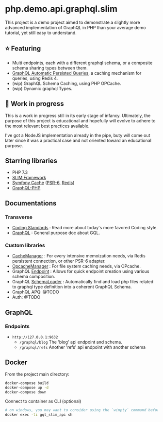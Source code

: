 # php.demo.api.graphql.slim

This project is a demo project aimed to demonstrate a slightly more advanced implementation of GraphQL in PHP than your average demo tutorial, yet still easy to understand.

## :star: Featuring

* Multi endpoints, each with a different graphql schema, or a composite schema sharing types between them.
* [GraphQL Automatic Persisted Queries](https://www.apollographql.com/docs/apollo-server/performance/apq/), a caching mechanism for queries, using Redis 4.
* (wip) GraphQL Schema Caching, using PHP OPCache.
* (wip) Dynamic graphql Types.

## :construction: Work in progress

This is a work in progress still in its early stage of infancy. Ultimately, the purpose of this project is educational and hopefully will evolve to adhere to the most relevant best practices available.

I've got a NodeJS implementation already in the pipe, buty will come out later since it was a practical case and not oriented toward an educational purpose.

## Starring libraries

* PHP 7.3
* [SLIM Framework](https://www.slimframework.com/)
* [Symfony Cache](https://symfony.com/doc/current/components/cache.html) ([PSR-6](https://symfony.com/doc/current/components/cache.html#basic-usage-psr-6), [Redis](https://symfony.com/doc/current/components/cache/adapters/redis_adapter.html))
* [GraphQL-PHP](https://webonyx.github.io/graphql-php)

## Documentations

### Transverse

* [Coding Standards](./docs/CodingStandards.md) : Read more about today's more favored Coding style.
* [GraphQL](./docs/GraphQL.md) : General purpose doc about GQL.

### Custom libraries

* [CacheManager](./docs/CacheManager.md) : For every intensive memoization needs, via Redis persistent connection, or other PSR-6 adapter.
* [OpcacheManager](./docs/OpcacheManager.md) : For file system caching needs, via OPcache.
* GraphQL [Endpoint](./docs/Endpoint.md) : Allows for quick endpoint creation using various schema composition.
* GraphQL [SchemaLoader](./docs/SchemaLoader.md) : Automatically find and load php files related to graphql type definition into a coherent GraphQL Schema.
* GraphQL APQ: @TODO
* Auth: @TODO

## GraphQL

### Endpoints

* `http://127.0.0.1:9632`
  * `/graphql/blog` The 'blog' api endpoint and schema.
  * `/graphql/refs` Another 'refs' api endpoint with another schema


## Docker

From the project main directory:


```bash
docker-compose build
docker-compose up -d
docker-compose down
```

Connect to container as CLI (optional)

```bash
# on windows, you may want to consider using the `winpty` command before `docker exec`)
docker exec -ti gql_slim_api sh
```
